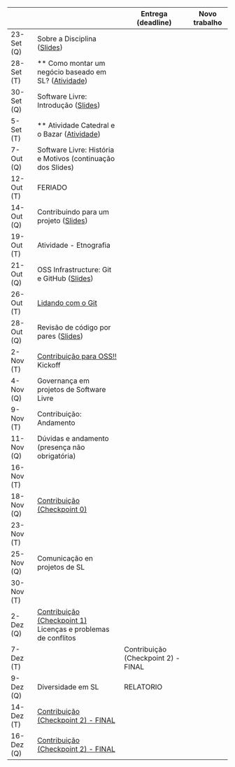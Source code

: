 
|           |                                                                                      |     Entrega (deadline)          |     Novo trabalho         |
|-----------|--------------------------------------------------------------------------------------|---------------------------------|---------------------------|
| 23-Set (Q)| Sobre a Disciplina ([Slides](notes/Lecture_01.pdf))                                  |                                 |                           | 
| 28-Set (T)| ** Como montar um negócio baseado em SL? ([Atividade](assignments/howToMakeMoney.md))|                                 |                           | 
| 30-Set (Q)| Software Livre: Introdução ([Slides](notes/Lecture_02.pdf))                          |                                 |                           |
| 5-Set  (T)| ** Atividade Catedral e o Bazar ([Atividade](assignments/cathbaz.md))                |                                 |                           |
| 7-Out  (Q)| Software Livre: História e Motivos (continuação dos Slides)                          |                                 |                           |
| 12-Out (T)| FERIADO                                                                              |                                 |                           |
| 14-Out (Q)| Contribuindo para um projeto ([Slides](notes/Lecture_05.pdf))                        |||
| 19-Out (T)| Atividade - Etnografia                                                               |                                 |                           |
| 21-Out (Q)| OSS Infrastructure: Git e GitHub ([Slides](notes/Lecture_03.pdf))                    |                                 |                           |
| 26-Out (T)| [Lidando com o Git](assignments/gitAssignment.md)                                    |                     |                           |
| 28-Out (Q)| Revisão de código por pares ([Slides](notes/Lecture_04.pdf))                         |                                 |                           |
| 2-Nov  (T)| [Contribuição para OSS!!](assignments/contribution.md) Kickoff                       |                                 |                           | 
| 4-Nov  (Q)| Governança em projetos de Software Livre                                             |                                 |                           |
| 9-Nov  (T)| Contribuição: Andamento                                                              |                                 |                           |
| 11-Nov (Q)| Dúvidas e andamento (presença não obrigatória)                                       |                                 |                           |
| 16-Nov (T)|                                                                                      |                                 |                           |
| 18-Nov (Q)| [Contribuição (Checkpoint 0)](assignments/contribution.md)                    |      |                           |
| 23-Nov (T)|                                                                                      |                                 |                           |
| 25-Nov (Q)| Comunicação en projetos de SL                                                        |                                 |                           |
| 30-Nov (T)|                                                                                      |                                 |                           |   
| 2-Dez  (Q)| [Contribuição (Checkpoint 1)](assignments/contribution.md)<br>Licenças e problemas de conflitos   |                    |                           |
| 7-Dez  (T)|                                                                                      | Contribuição (Checkpoint 2) - FINAL  |                      |
| 9-Dez  (Q)|  Diversidade em SL                                                                   | RELATORIO                       |                           |
| 14-Dez (T)| [Contribuição (Checkpoint 2) - FINAL](assignments/contribution.md)                   |                                 |                           |
| 16-Dez (Q)| [Contribuição (Checkpoint 2) - FINAL](assignments/contribution.md)                   |                                 |                           |
